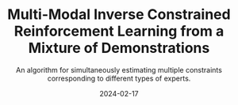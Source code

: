 ---
title: Multi-Modal Inverse Constrained Reinforcement Learning from a Mixture of Demonstrations
subtitle: An algorithm for simultaneously estimating multiple constraints corresponding to different types of experts.
layout: default
date: 2024-02-17
keywords: machine learning, reinforcement learning, inverse reinforcement constraint learning
tags: ml rl ircl
published: true
---